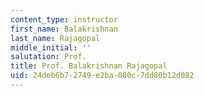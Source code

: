 ```yaml
---
content_type: instructor
first_name: Balakrishnan
last_name: Rajagopal
middle_initial: ''
salutation: Prof.
title: Prof. Balakrishnan Rajagopal
uid: 24deb6b7-2749-e2ba-080c-7dd80b12d082
---
```

